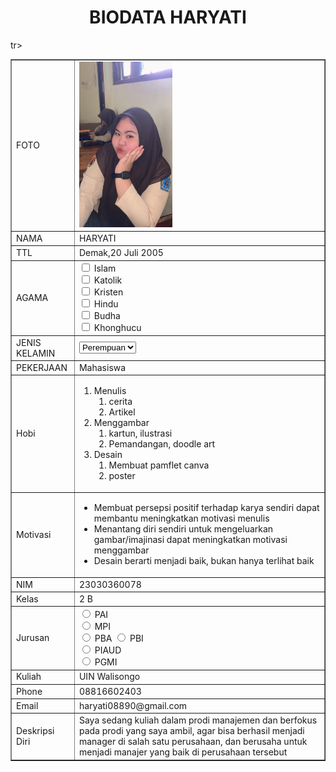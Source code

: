 <!DOCTYPE html>
<html>
<head>
<title>BIODATA HARYATI</title>
</head>
<body>
<h1 align="center">BIODATA HARYATI</h1>
<table width="745" border="1" cellspacing="0" cellpadding="5" align="center">
<td>FOTO</td>
<td> <img src="mypicture.jpeg"200px" height="265px"></td>

</tr>
<tr>
<td>NAMA</td>
<td>HARYATI</td>
</tr>
<tr>
<td>TTL</td>
<td>Demak,20 Juli 2005</td>
</tr>
<tr>
  <td>AGAMA</td>
  <td><input type="checkbox" id="vehicle1" name="vehicle1" value="Agama 1">
    <label for="vehicle1"> Islam</label><br>
    <input type="checkbox" id="vehicle2" name="vehicle2" value="Agama 2">
    <label for="vehicle1"> Katolik</label><br>
    <input type="checkbox" id="vehicle2" name="vehicle2" value="Agama 3">
    <label for="vehicle2"> Kristen</label><br>
    <input type="checkbox" id="vehicle3" name="vehicle3" value="Agama 4">
    <label for="vehicle3"> Hindu</label><br>
    <input type="checkbox" id="vehicle1" name="vehicle1" value="Agama 5">
    <label for="vehicle1"> Budha</label><br>
    <input type="checkbox" id="vehicle2" name="vehicle2" value="Agama 6">
    <label for="vehicle2"> Khonghucu</label><br>
      </select>
      </form></td>
  </tr>
<tr>
<td>JENIS KELAMIN</td>
<td><form action="proses.php" method="get">
    <select name='jenis kelamin'>
      <option value='Perempuan'>Perempuan</option>
      <option value='Laki-Laki'>Laki-Laki</option>
    </select></form></td>
</tr>
<tr>
<td>PEKERJAAN</td>
<td>Mahasiswa</td>
</tr>
<tr>
  <td>Hobi</td>
  <td>
    <ol>
      <li>Menulis
      <ol>
          <li>cerita</li>
          <li>Artikel</li>
          </ol>
      <li>Menggambar
      <ol>
          <li>kartun, ilustrasi</li>
          <li>Pemandangan, doodle art</li>
          </ol>
      <li>Desain
      <ol>
          <li>Membuat pamflet canva</li>
          <li>poster</li>
          </ol>
    </ol>
  </select>
  <tr>
<td>Motivasi</td>
<td><ul>
    <li>Membuat persepsi positif terhadap karya sendiri dapat
       membantu meningkatkan motivasi menulis </li>
    <li>Menantang diri sendiri untuk mengeluarkan gambar/imajinasi 
      dapat meningkatkan motivasi menggambar </li>
    <li>Desain berarti menjadi baik, bukan hanya terlihat baik </li>
</ul></td>
</tr>
<tr>
<td>NIM</td>
<td>23030360078</td>
</tr>
<tr>
<td>Kelas</td>
<td>2 B</td>
</tr>
tr>
<td>Jurusan</td>
<td> <input type="radio" id="PAI" name="fav_language" value="PAI">
  <label for="PAI">PAI</label><br>
  <input type="radio" id="MPI" name="fav_language" value="MPI">
  <label for="MPI">MPI</label><br>
  <input type="radio" id="PBA" name="fav_language" value="PBA">
  <label for="PBA">PBA</label>
  <input type="radio" id="PBI" name="fav_language" value="PBI">
  <label for="PBI">PBI</label><br>
  <input type="radio" id="PIAUD" name="fav_language" value="PIAUD">
  <label for="PIAUD">PIAUD</label><br>
  <input type="radio" id="PGMI" name="fav_language" value="PGMI">
  <label for="PGMI">PGMI</label></td>
</tr>
<tr>
<td>Kuliah</td>
<td>UIN Walisongo</td>
</tr>
<tr>
<td>Phone</td>
<td>08816602403</td>
</tr>
<tr>
<td>Email</td>
<td>haryati08890@gmail.com</td>
</tr>
<tr>
<td>Deskripsi Diri</td>
<td>Saya sedang kuliah dalam prodi manajemen dan berfokus pada prodi yang saya ambil, agar bisa berhasil menjadi manager di salah satu perusahaan, dan berusaha untuk menjadi manajer yang baik di perusahaan tersebut  </td>
</tr>
</table>
</body>
</html>
